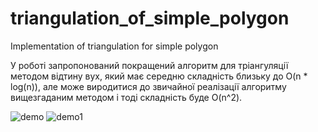 # triangulation_of_simple_polygon
Implementation of triangulation for simple polygon

У роботі запропонований покращений алгоритм для тріангуляції методом відтину вух, який має середню складність близьку до O(n * log(n)), 
але може виродитися до звичайної реалізації алгоритму вищезгаданим методом і тоді складність буде O(n^2).

![demo](https://user-images.githubusercontent.com/47694554/180131882-0a89d5fe-7daa-4114-bee1-9775ff7509e0.gif)
![demo1](https://user-images.githubusercontent.com/47694554/180132447-805eed19-b2a1-4a01-bae8-99f01f2f54fb.gif)
